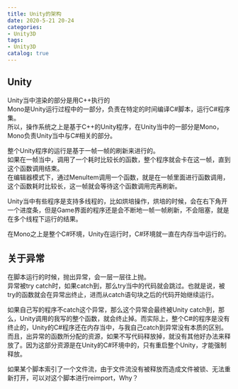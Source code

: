```yaml
---
title: Unity的架构
date: 2020-5-21 20-24
categories:
- Unity3D
tags:
- Unity3D
catalog: true
---
```


## Unity

Unity当中渲染的部分是用C++执行的   
Mono是Unity运行过程中的一部分，负责在特定的时间编译C#脚本，运行C#程序集。   
所以，操作系统之上是基于C++的Unity程序，在Unity当中的一部分是Mono，Mono负责Unity当中与C#相关的部分。

整个Unity程序的运行是基于一帧一帧的刷新来进行的。   
如果在一帧当中，调用了一个耗时比较长的函数，整个程序就会卡在这一帧，直到这个函数调用结束。   
在编辑器模式下，通过MenuItem调用一个函数，就是在一帧里面进行函数调用，这个函数耗时比较长，这一帧就会等待这个函数调用完再刷新。

Unity当中有些程序是支持多线程的，比如烘培操作，烘培的时候，会在右下角开一个进度条，但是Game界面的程序还是会不断地一帧一帧刷新，不会阻塞，就是在多个线程下运行的结果。

在Mono之上是整个C#环境，Unity在运行时，C#环境就一直在内存当中运行的。

## 关于异常

在脚本运行的时候，抛出异常，会一层一层往上抛。   
异常被try catch时，如果catch到，那么try当中的代码就会跳过。也就是说，被try的函数就会在异常出终止，进而从catch语句块之后的代码开始继续运行。

如果自己写的程序不catch这个异常，那么这个异常会最终被Unity catch到，那么，Unity调用的我写的整个函数，就会终止掉。而实际上，整个C#的程序是没有终止的，Unity的C#程序还在内存当中，与我自己catch到异常没有本质的区别。而且，出异常的函数所分配的资源，如果不写代码释放掉，就没有其他好办法来释放了。因为这部分资源是在Unity的C#环境中的，只有重启整个Unity，才能强制释放。

如果某个脚本索引了一个文件流，由于文件流没有被释放而造成文件被锁、无法重新打开，可以对这个脚本进行reimport，Why？

